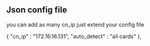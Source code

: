 ## Json config file
you can add as many cn_ip just extend your config file

{
      "cn_ip"       : "172.16.16.131",
      "auto_detect" : "all cards"
},

